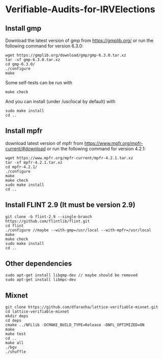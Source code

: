# Verifiable-Audits-for-IRVElections
## Install gmp

Download the latest version of gmp from https://gmplib.org/ or run the following command for version 6.3.0:
```
wget https://gmplib.org/download/gmp/gmp-6.3.0.tar.xz
tar -xf gmp-6.3.0.tar.xz
cd gmp-6.3.0/
./configure
make
```
Some self-tests can be run with
```
make check
```
And you can install (under /usr/local by default) with
```
sudo make install
cd ..
```
## Install mpfr

download latest version of mpfr from https://www.mpfr.org/mpfr-current/#download or run the following command for version 4.2.1:
```
wget https://www.mpfr.org/mpfr-current/mpfr-4.2.1.tar.xz
tar -xf mpfr-4.2.1.tar.xz
cd mpfr-4.2.1/
./configure
make
make check
sudo make install
cd ..
```
## Install FLINT 2.9 (It must be version 2.9)
```
git clone -b flint-2.9 --single-branch https://github.com/flintlib/flint.git
cd flint
./configure //maybe --with-gmp=/usr/local --with-mpfr=/usr/local
make
make check
sudo make install
cd ..
```
## Other dependencies
```
sudo apt-get install libgmp-dev // maybe should be removed
sudo apt-get install libmpc-dev
```
## Mixnet
```
git clone https://github.com/dfaranha/lattice-verifiable-mixnet.git
cd lattice-verifiable-mixnet
mkdir deps
cd deps
cmake ../NFLlib -DCMAKE_BUILD_TYPE=Release -DNFL_OPTIMIZED=ON
make
make test
cd ..
make all
./bgv
./shuffle
```
